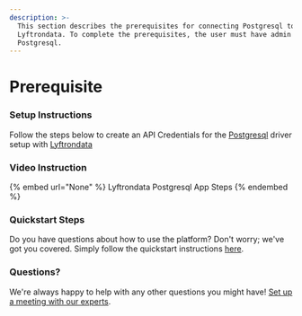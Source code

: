 ```yaml
---
description: >-
  This section describes the prerequisites for connecting Postgresql to
  Lyftrondata. To complete the prerequisites, the user must have admin access to
  Postgresql.
---
```


# Prerequisite

<mark style="color:blue;"></mark>

### Setup Instructions

Follow the steps below to create an API Credentials for the [Postgresql](None) driver setup with [Lyftrondata](https://www.lyftrondata.com)

### Video Instruction

{% embed url="None" %}
Lyftrondata Postgresql App Steps
{% endembed %}

### Quickstart Steps

Do you have questions about how to use the platform? Don't worry; we've got you covered. Simply follow the quickstart instructions [here](README.md).

### Questions? <a href="#questions" id="questions"></a>

We're always happy to help with any other questions you might have! [Set up a meeting with our experts](https://www.lyftrondata.com/book-a-meeting/).

